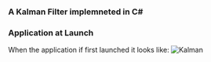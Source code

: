 ### A Kalman Filter implemneted in C#

### Application at Launch
When the application if first launched it looks like:
![Kalman](https://user-images.githubusercontent.com/1317234/224157065-e5af1bde-4357-4abf-815a-d9f6ce550be2.png)

